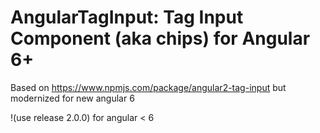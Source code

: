 # AngularTagInput: Tag Input Component (aka chips) for Angular 6+

Based on https://www.npmjs.com/package/angular2-tag-input but modernized for new angular 6

!(use release 2.0.0) for angular < 6